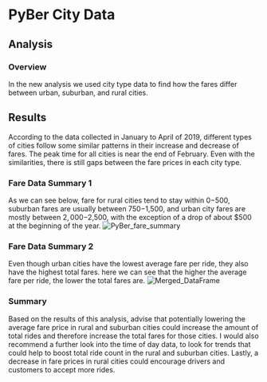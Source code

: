 # PyBer City Data

## Analysis
### Overview
In the new analysis we used city type data to find how the fares differ between urban, suburban, and rural cities.

## Results
According to the data collected in January to April of 2019, different types of cities follow some similar patterns in their increase and decrease of fares. The peak time for all cities is near the end of February. Even with the similarities, there is still gaps between the fare prices in each city type.

### Fare Data Summary 1
As we can see below, fare for rural cities tend to stay within $0-$500, suburban fares are usually between $750-$1,500, and urban city fares are mostly between $2,000-$2,500, with the exception of a drop of about $500 at the beginning of the year.
![PyBer_fare_summary](https://user-images.githubusercontent.com/107223650/180033934-6eeb4ce3-419f-4422-8f6a-463941991aee.png)

### Fare Data Summary 2
Even though urban cities have the lowest average fare per ride, they also have the highest total fares.
here we can see that the higher the average fare per ride, the lower the total fares are. 
![Merged_DataFrame](https://user-images.githubusercontent.com/107223650/180037344-32d5ab58-a3c4-45ef-b569-d75c62a26de2.png)

### Summary
Based on the results of this analysis,  advise that potentially lowering the average fare price in rural and suburban cities could increase the amount of total rides and therefore increase the total fares for those cities.
I would also recommend a further look into the time of day data, to look for trends that could help to boost total ride count in the rural and suburban cities.
Lastly, a decrease in fare prices in rural cities could encourage drivers and customers to accept more rides. 

